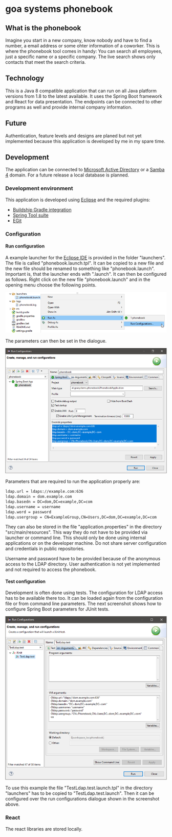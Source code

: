# goa systems phonebook
## What is the phonebook
Imagine you start in a new company, know nobody and have to find a number, a email address or some ohter information of a coworker. This is where the phonebook tool comes in handy: You can search all employees, just a specific name or a specific company. The live search shows only contacts that meet the search criteria.
## Technology
This is a Java 8 compatible application that can run on all Java platform versions from 1.8 to the latest available. It uses the Spring Boot framework and React for data presentation. The endpoints can be connected to other programs as well and provide internal company information.
## Future
Authentication, feature levels and designs are planed but not yet implemented because this application is developed by me in my spare time.
## Development
The application can be connected to [Microsoft Active Directory](https://docs.microsoft.com/en-us/windows-server/identity/ad-ds/active-directory-domain-services) or a [Samba 4](https://www.samba4.org) domain. For a future release a local database is planned.
### Development environment
This application is developed using [Eclipse](https://www.eclipse.org) and the required plugins:
* [Buildship Gradle integration](https://marketplace.eclipse.org/content/buildship-gradle-integration)
* [Spring Tool suite](https://marketplace.eclipse.org/content/spring-tools-4-aka-spring-tool-suite-4)
* [EGit](https://marketplace.eclipse.org/content/egit-git-integration-eclipse)
### Configuration
#### Run configuration
A example launcher for the [Eclipse IDE](https://www.eclipse.org) is provided in the folder "launchers". The file is called "phonebook.launch.tpl". It can be copied to a new file and the new file should be renamed to something like "phonebook.launch". Important is, that the launcher ends with ".launch". It can then be configured as follows. Right click on the new file "phonebook.launch" and in the opening menu choose the following points.

![Dialogue selection](/doc/run_config1.png)

The parameters can then be set in the dialogue.

![Settings dialogue](/doc/run_config2.png)

Parameters that are required to run the application properly are:

```
ldap.url = ldaps://example.com:636
ldap.domain = dom.example.com
ldap.basedn = DC=dom,DC=example,DC=com
ldap.username = username
ldap.word = password
ldap.usergroup = CN=ExampleGroup,CN=Users,DC=dom,DC=example,DC=com
```

They can also be stored in the file "application.properties" in the directory "src/main/resources". This way they do not have to be provided via launcher or command line. This should only be done using internal applications or on the developer machine. Do not share server configuration and credentials in public repositories.

Username and password have to be provided because of the anonymous access to the LDAP directory. User authentication is not yet implemented and not required to access the phonebook.
#### Test configuration
Development is often done using tests. The configuration for LDAP access has to be available there too. It can be loaded again from the configuration file or from command line parameters. The next screenshot shows how to configure Spring Boot parameters for JUnit tests.

![Settings dialogue](/doc/run_config3.png)

To use this example the file "TestLdap.test.launch.tpl" in the directory "launchers" has to be copied to "TestLdap.test.launch". Then it can be configured over the run configurations dialogue shown in the screenshot above.

### React

The react libraries are stored locally.